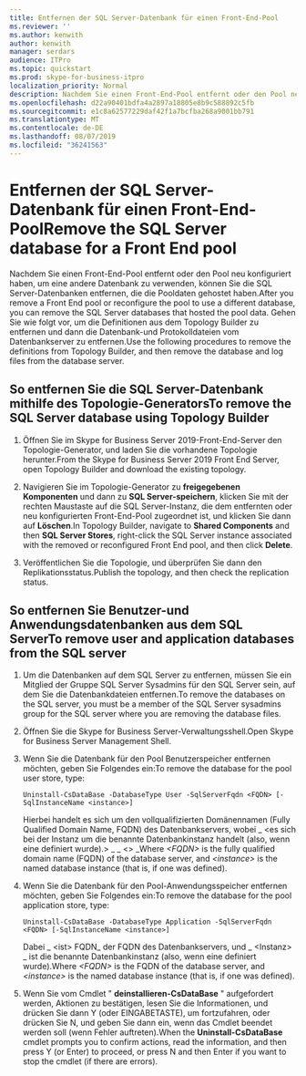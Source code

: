```yaml
---
title: Entfernen der SQL Server-Datenbank für einen Front-End-Pool
ms.reviewer: ''
ms.author: kenwith
author: kenwith
manager: serdars
audience: ITPro
ms.topic: quickstart
ms.prod: skype-for-business-itpro
localization_priority: Normal
description: Nachdem Sie einen Front-End-Pool entfernt oder den Pool neu konfiguriert haben, um eine andere Datenbank zu verwenden, können Sie die SQL Server-Datenbanken entfernen, die die Pooldaten gehostet haben. Gehen Sie wie folgt vor, um die Definitionen aus dem Topology Builder zu entfernen und dann die Datenbank-und Protokolldateien vom Datenbankserver zu entfernen.
ms.openlocfilehash: d22a90401bdfa4a2897a18805e8b9c588892c5fb
ms.sourcegitcommit: e1c8a62577229daf42f1a7bcfba268a9001bb791
ms.translationtype: MT
ms.contentlocale: de-DE
ms.lasthandoff: 08/07/2019
ms.locfileid: "36241563"
---
```

# <a name="remove-the-sql-server-database-for-a-front-end-pool"></a><span data-ttu-id="e1671-104">Entfernen der SQL Server-Datenbank für einen Front-End-Pool</span><span class="sxs-lookup"><span data-stu-id="e1671-104">Remove the SQL Server database for a Front End pool</span></span>

<span data-ttu-id="e1671-105">Nachdem Sie einen Front-End-Pool entfernt oder den Pool neu konfiguriert haben, um eine andere Datenbank zu verwenden, können Sie die SQL Server-Datenbanken entfernen, die die Pooldaten gehostet haben.</span><span class="sxs-lookup"><span data-stu-id="e1671-105">After you remove a Front End pool or reconfigure the pool to use a different database, you can remove the SQL Server databases that hosted the pool data.</span></span> <span data-ttu-id="e1671-106">Gehen Sie wie folgt vor, um die Definitionen aus dem Topology Builder zu entfernen und dann die Datenbank-und Protokolldateien vom Datenbankserver zu entfernen.</span><span class="sxs-lookup"><span data-stu-id="e1671-106">Use the following procedures to remove the definitions from Topology Builder, and then remove the database and log files from the database server.</span></span>
  
## <a name="to-remove-the-sql-server-database-using-topology-builder"></a><span data-ttu-id="e1671-107">So entfernen Sie die SQL Server-Datenbank mithilfe des Topologie-Generators</span><span class="sxs-lookup"><span data-stu-id="e1671-107">To remove the SQL Server database using Topology Builder</span></span>

1. <span data-ttu-id="e1671-108">Öffnen Sie im Skype for Business Server 2019-Front-End-Server den Topologie-Generator, und laden Sie die vorhandene Topologie herunter.</span><span class="sxs-lookup"><span data-stu-id="e1671-108">From the Skype for Business Server 2019 Front End Server, open Topology Builder and download the existing topology.</span></span> 
    
2. <span data-ttu-id="e1671-109">Navigieren Sie im Topologie-Generator zu **freigegebenen Komponenten** und dann zu **SQL Server-speichern**, klicken Sie mit der rechten Maustaste auf die SQL Server-Instanz, die dem entfernten oder neu konfigurierten Front-End-Pool zugeordnet ist, und klicken Sie dann auf **Löschen**.</span><span class="sxs-lookup"><span data-stu-id="e1671-109">In Topology Builder, navigate to **Shared Components** and then **SQL Server Stores**, right-click the SQL Server instance associated with the removed or reconfigured Front End pool, and then click **Delete**.</span></span>
    
3. <span data-ttu-id="e1671-110">Veröffentlichen Sie die Topologie, und überprüfen Sie dann den Replikationsstatus.</span><span class="sxs-lookup"><span data-stu-id="e1671-110">Publish the topology, and then check the replication status.</span></span> 
    
## <a name="to-remove-user-and-application-databases-from-the-sql-server"></a><span data-ttu-id="e1671-111">So entfernen Sie Benutzer-und Anwendungsdatenbanken aus dem SQL Server</span><span class="sxs-lookup"><span data-stu-id="e1671-111">To remove user and application databases from the SQL server</span></span>

1. <span data-ttu-id="e1671-112">Um die Datenbanken auf dem SQL Server zu entfernen, müssen Sie ein Mitglied der Gruppe SQL Server Sysadmins für den SQL Server sein, auf dem Sie die Datenbankdateien entfernen.</span><span class="sxs-lookup"><span data-stu-id="e1671-112">To remove the databases on the SQL server, you must be a member of the SQL Server sysadmins group for the SQL server where you are removing the database files.</span></span> 
    
2. <span data-ttu-id="e1671-113">Öffnen Sie die Skype for Business Server-Verwaltungsshell.</span><span class="sxs-lookup"><span data-stu-id="e1671-113">Open Skype for Business Server Management Shell.</span></span>
    
3. <span data-ttu-id="e1671-114">Wenn Sie die Datenbank für den Pool Benutzerspeicher entfernen möchten, geben Sie Folgendes ein:</span><span class="sxs-lookup"><span data-stu-id="e1671-114">To remove the database for the pool user store, type:</span></span>
    
   ```
   Uninstall-CsDataBase -DatabaseType User -SqlServerFqdn <FQDN> [-SqlInstanceName <instance>]
   ```

    <span data-ttu-id="e1671-115">Hierbei handelt es sich um den vollqualifizierten Domänennamen (Fully Qualified Domain Name, FQDN) des Datenbankservers, wobei _ \<es sich bei der Instanz um die benannte Datenbankinstanz handelt (also, wenn eine definiert wurde).\> _ _ \<\> _</span><span class="sxs-lookup"><span data-stu-id="e1671-115">Where  _\<FQDN\>_ is the fully qualified domain name (FQDN) of the database server, and  _\<instance\>_ is the named database instance (that is, if one was defined).</span></span> 
    
4. <span data-ttu-id="e1671-116">Wenn Sie die Datenbank für den Pool-Anwendungsspeicher entfernen möchten, geben Sie Folgendes ein:</span><span class="sxs-lookup"><span data-stu-id="e1671-116">To remove the database for the pool application store, type:</span></span>
    
   ```
   Uninstall-CsDataBase -DatabaseType Application -SqlServerFqdn <FQDN> [-SqlInstanceName <instance>]
   ```

    <span data-ttu-id="e1671-117">Dabei _ \<ist\> FQDN_ der FQDN des Datenbankservers, und _ \<Instanz\> _ ist die benannte Datenbankinstanz (also, wenn eine definiert wurde).</span><span class="sxs-lookup"><span data-stu-id="e1671-117">Where  _\<FQDN\>_ is the FQDN of the database server, and  _\<instance\>_ is the named database instance (that is, if one was defined).</span></span> 
    
5. <span data-ttu-id="e1671-118">Wenn Sie vom Cmdlet " **deinstallieren-CsDataBase** " aufgefordert werden, Aktionen zu bestätigen, lesen Sie die Informationen, und drücken Sie dann Y (oder EINGABETASTE), um fortzufahren, oder drücken Sie N, und geben Sie dann ein, wenn das Cmdlet beendet werden soll (wenn Fehler auftreten).</span><span class="sxs-lookup"><span data-stu-id="e1671-118">When the **Uninstall-CsDataBase** cmdlet prompts you to confirm actions, read the information, and then press Y (or Enter) to proceed, or press N and then Enter if you want to stop the cmdlet (if there are errors).</span></span> 
    

